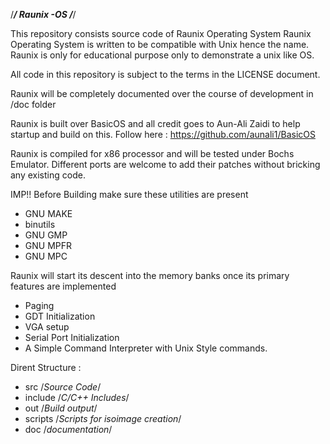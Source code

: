 /*************/
  Raunix -OS
/*************/

This repository consists source code of Raunix Operating System
Raunix Operating System is written to be compatible with Unix hence the name.
Raunix is only for educational purpose only to demonstrate a unix like OS.

All code in this repository is subject to the terms in the
LICENSE document.

Raunix will be completely documented over the course of development in /doc folder

Raunix is built over BasicOS and all credit goes to Aun-Ali Zaidi to help startup and build on this.
Follow here : https://github.com/aunali1/BasicOS

Raunix is compiled for x86 processor and will be tested under Bochs Emulator.
Different ports are welcome to add their patches without bricking any existing code.

IMP!! Before Building make sure these utilities are present
* GNU MAKE
* binutils
* GNU GMP
* GNU MPFR
* GNU MPC


Raunix will start its descent into the memory banks once its primary features are implemented

* Paging
* GDT Initialization
* VGA setup 
* Serial Port Initialization
* A Simple Command Interpreter with Unix Style commands.

Dirent Structure :

+	src		/*Source Code*/
+	include		/*C/C++ Includes*/
+	out		/*Build output*/
+	scripts		/*Scripts for isoimage creation*/
+	doc		/*documentation*/
